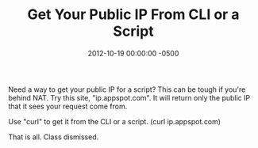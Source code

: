 ﻿---
layout: post
title:  Get Your Public IP From CLI or a Script
date:   2012-10-19 00:00:00 -0500
categories: IT
---






Need a way to get your public IP for a script? This can be tough if you're behind NAT. Try this site, "ip.appspot.com". It will return only the public IP that it sees your request come from.

Use "curl" to get it from the CLI or a script. (curl ip.appspot.com)

That is all. Class dismissed.


